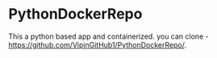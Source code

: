 # PythonDockerRepo
This a python based app and containerized.
you can clone - https://github.com/VipinGitHub1/PythonDockerRepo/.
